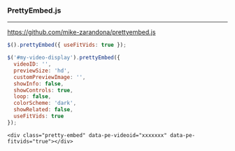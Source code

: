 ### PrettyEmbed.js
---
https://github.com/mike-zarandona/prettyembed.js

```js
$().prettyEmbed({ useFitVids: true });

$('#my-video-display').prettyEmbed({
  videoID: '',
  previewSize: 'hd',
  customPreviewImage: '',
  showInfo: false,
  showControls: true,
  loop: false,
  colorScheme: 'dark',
  showRelated: false,
  useFitVids: true
});
```

```
<div class="pretty-embed" data-pe-videoid="xxxxxxx" data-pe-fitvids="true"></div>
```

```
```

